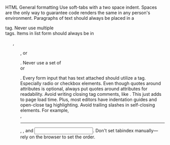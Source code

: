 HTML
General formatting
Use soft-tabs with a two space indent. Spaces are the only way to guarantee code renders the same in any person's environment.
Paragraphs of text should always be placed in a <p> tag. Never use multiple <br> tags.
Items in list form should always be in <ul>, <ol>, or <dl>. Never use a set of <div> or <p>.
Every form input that has text attached should utilize a <label> tag. Especially radio or checkbox elements.
Even though quotes around attributes is optional, always put quotes around attributes for readability.
Avoid writing closing tag comments, like <!-- /.element -->. This just adds to page load time. Plus, most editors have indentation guides and open-close tag highlighting.
Avoid trailing slashes in self-closing elements. For example, <br>, <hr>, <img>, and <input>.
Don't set tabindex manually—rely on the browser to set the order.
